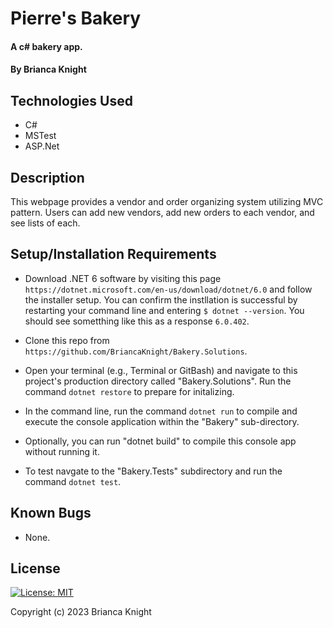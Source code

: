 # Pierre's Bakery

#### A c# bakery app.

#### By Brianca Knight

## Technologies Used

* C#
* MSTest
* ASP.Net


## Description

This webpage provides a vendor and order organizing system utilizing MVC pattern. Users can add new vendors, add new orders to each vendor, and see lists of each. 

## Setup/Installation Requirements

* Download .NET 6 software by visiting this page `https://dotnet.microsoft.com/en-us/download/dotnet/6.0` and follow the installer setup. You can confirm the instllation is successful by restarting your command line and entering `$ dotnet --version`. You should see sometthing like this as a response `6.0.402`.

* Clone this repo from `https://github.com/BriancaKnight/Bakery.Solutions`.

* Open your terminal (e.g., Terminal or GitBash) and navigate to this project's production directory called "Bakery.Solutions". Run the command `dotnet restore` to prepare for initalizing.

* In the command line, run the command `dotnet run` to compile and execute the console application within the "Bakery" sub-directory. 

* Optionally, you can run "dotnet build" to compile this console app without running it.

* To test navgate to the "Bakery.Tests" subdirectory and run the command `dotnet test`.

## Known Bugs
* None.

## License

[![License: MIT](https://img.shields.io/badge/License-MIT-yellow.svg)](https://opensource.org/licenses/MIT)

Copyright (c) 2023 Brianca Knight

